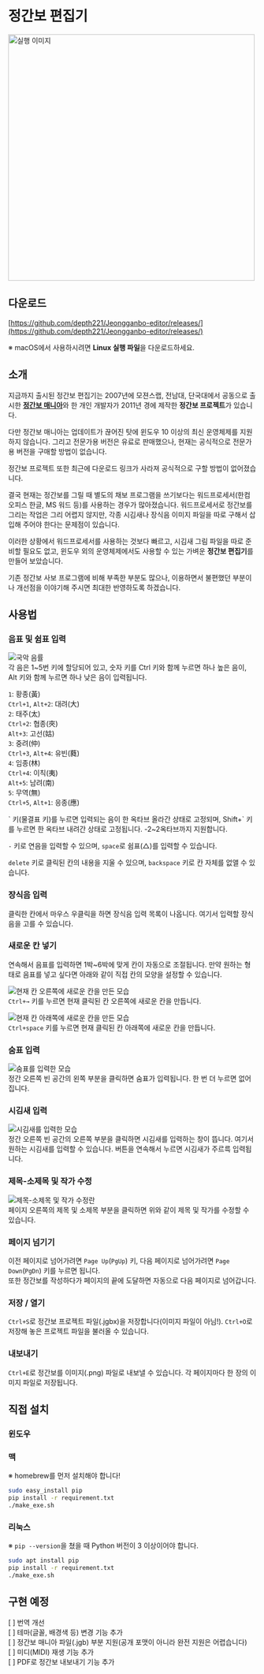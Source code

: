 # 정간보 편집기
<img src="image/README/app.png" alt="실행 이미지" width="500">
 
 ## 다운로드
[https://github.com/depth221/Jeongganbo-editor/releases/](https://github.com/depth221/Jeongganbo-editor/releases/)

※ macOS에서 사용하시려면 **Linux 실행 파일**을 다운로드하세요.

## 소개
지금까지 출시된 정간보 편집기는 2007년에 모젼스랩, 전남대, 단국대에서 공동으로 출시한 [**정간보 매니아**](https://blog.naver.com/jgb_mania/40041295964)와 한 개인 개발자가 2011년 경에 제작한 **정간보 프로젝트**가 있습니다.

다만 정간보 매니아는 업데이트가 끊어진 탓에 윈도우 10 이상의 최신 운영체제를 지원하지 않습니다. 그리고 전문가용 버전은 유료로 판매했으나, 현재는 공식적으로 전문가용 버전을 구매할 방법이 없습니다.

정간보 프로젝트 또한 최근에 다운로드 링크가 사라져 공식적으로 구할 방법이 없어졌습니다.

결국 현재는 정간보를 그릴 때 별도의 채보 프로그램을 쓰기보다는 워드프로세서(한컴오피스 한글, MS 워드 등)를 사용하는 경우가 많아졌습니다. 워드프로세서로 정간보를 그리는 작업은 그리 어렵지 않지만, 각종 시김새나 장식음 이미지 파일을 따로 구해서 삽입해 주어야 한다는 문제점이 있습니다.

이러한 상황에서 워드프로세서를 사용하는 것보다 빠르고, 시김새 그림 파일을 따로 준비할 필요도 없고, 윈도우 외의 운영체제에서도 사용할 수 있는 가벼운 **정간보 편집기**를 만들어 보았습니다.

기존 정간보 사보 프로그램에 비해 부족한 부분도 많으나, 이용하면서 불편했던 부분이나 개선점을 이야기해 주시면 최대한 반영하도록 하겠습니다.

## 사용법
### 음표 및 쉼표 입력
![국악 음률](image/README/notes.png)    
각 음은 1~5번 키에 할당되어 있고, 숫자 키를 Ctrl 키와 함께 누르면 하나 높은 음이, Alt 키와 함께 누르면 하나 낮은 음이 입력됩니다. 

`1`: 황종(黃)    
`Ctrl+1`, `Alt+2`: 대려(大)     
`2`: 태주(太)     
`Ctrl+2`: 협종(夾)    
`Alt+3`: 고선(姑)    
`3`: 중려(仲)     
`Ctrl+3`, `Alt+4`: 유빈(蕤)    
`4`: 임종(林)    
`Ctrl+4`: 이칙(夷)    
`Alt+5`: 남려(南)    
`5`: 무역(無)    
`Ctrl+5`, `Alt+1`: 응종(應)    

\` 키(물결표 키)를 누르면 입력되는 음이 한 옥타브 올라간 상태로 고정되며, Shift+\` 키를 누르면 한 옥타브 내려간 상태로 고정됩니다. -2~2옥타브까지 지원합니다.

`-` 키로 연음을 입력할 수 있으며, `space`로 쉼표(△)를 입력할 수 있습니다.

`delete` 키로 클릭된 칸의 내용을 지울 수 있으며, `backspace` 키로 칸 자체를 없앨 수 있습니다.

### 장식음 입력
클릭한 칸에서 마우스 우클릭을 하면 장식음 입력 목록이 나옵니다. 여기서 입력할 장식음을 고를 수 있습니다.

### 새로운 칸 넣기
연속해서 음표를 입력하면 1박~6박에 맞게 칸이 자동으로 조절됩니다. 만약 원하는 형태로 음표를 넣고 싶다면 아래와 같이 직접 칸의 모양을 설정할 수 있습니다.

![현재 칸 오른쪽에 새로운 칸을 만든 모습](image/README/kan_right.png)    
`Ctrl+→` 키를 누르면 현재 클릭된 칸 오른쪽에 새로운 칸을 만듭니다.

![현재 칸 아래쪽에 새로운 칸을 만든 모습](image/README/kan_down.png)    
`Ctrl+space` 키를 누르면 현재 클릭된 칸 아래쪽에 새로운 칸을 만듭니다.

### 숨표 입력
![숨표를 입력한 모습](image/README/sumpyo.png)    
정간 오른쪽 빈 공간의 왼쪽 부분을 클릭하면 숨표가 입력됩니다. 한 번 더 누르면 없어집니다.

### 시김새 입력
![시김새를 입력한 모습](image/README/sigimsae.png)    
정간 오른쪽 빈 공간의 오른쪽 부분을 클릭하면 시김새를 입력하는 창이 뜹니다. 여기서 원하는 시김새를 입력할 수 있습니다. 버튼을 연속해서 누르면 시김새가 주르륵 입력됩니다.

### 제목-소제목 및 작가 수정
![제목-소제목 및 작가 수정란](image/README/title_edit.png)    
페이지 오른쪽의 제목 및 소제목 부분을 클릭하면 위와 같이 제목 및 작가를 수정할 수 있습니다.

### 페이지 넘기기
이전 페이지로 넘어가려면 `Page Up`(`PgUp`) 키, 다음 페이지로 넘어가려면 `Page Down`(`PgDn`) 키를 누르면 됩니다.    
또한 정간보를 작성하다가 페이지의 끝에 도달하면 자동으로 다음 페이지로 넘어갑니다.

### 저장 / 열기
`Ctrl+S`로 정간보 프로젝트 파일(.jgbx)을 저장합니다(이미지 파일이 아님!). `Ctrl+O`로 저장해 놓은 프로젝트 파일을 불러올 수 있습니다.

### 내보내기
`Ctrl+E`로 정간보를 이미지(.png) 파일로 내보낼 수 있습니다. 각 페이지마다 한 장의 이미지 파일로 저장됩니다.

## 직접 설치
### 윈도우

### 맥
※ homebrew를 먼저 설치해야 합니다!
```bash
sudo easy_install pip
pip install -r requirement.txt
./make_exe.sh
```

### 리눅스
※ `pip --version`을 쳤을 때 Python 버전이 3 이상이어야 합니다.
```bash
sudo apt install pip
pip install -r requirement.txt
./make_exe.sh
```

## 구현 예정
[ ] 번역 개선    
[ ] 테마(글꼴, 배경색 등) 변경 기능 추가   
[ ] 정간보 매니아 파일(.jgb) 부분 지원(공개 포맷이 아니라 완전 지원은 어렵습니다)    
[ ] 미디(MIDI) 재생 기능 추가    
[ ] PDF로 정간보 내보내기 기능 추가